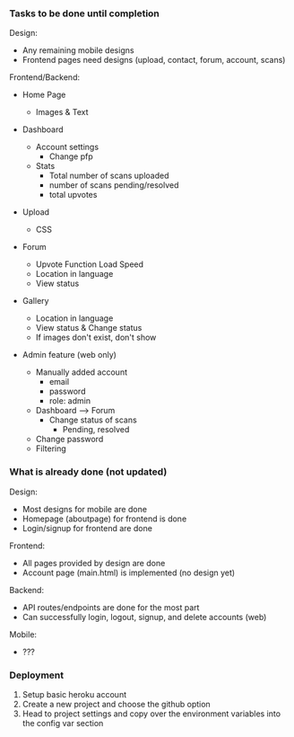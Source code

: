 
### Tasks to be done until completion

Design:
- Any remaining mobile designs
- Frontend pages need designs (upload, contact, forum, account, scans)

Frontend/Backend:
- Home Page
    - Images & Text
- Dashboard
    - Account settings
        - Change pfp
    - Stats
        - Total number of scans uploaded
        - number of scans pending/resolved
        - total upvotes
- Upload
    - CSS
- Forum
    - Upvote Function Load Speed
    - Location in language
    - View status

- Gallery
    - Location in language
    - View status & Change status
    - If images don't exist, don't show

- Admin feature (web only)
    - Manually added account
        - email
        - password
        - role: admin
    - Dashboard --> Forum
        - Change status of scans
            - Pending, resolved
    - Change password
    - Filtering


### What is already done (not updated)


Design:
- Most designs for mobile are done
- Homepage (aboutpage) for frontend is done
- Login/signup for frontend are done

Frontend:
- All pages provided by design are done
- Account page (main.html) is implemented (no design yet)


Backend:
- API routes/endpoints are done for the most part
- Can successfully login, logout, signup, and delete accounts (web)

Mobile:
- ???

### Deployment
1. Setup basic heroku account
2. Create a new project and choose the github option
3. Head to project settings and copy over the environment variables into the config var section